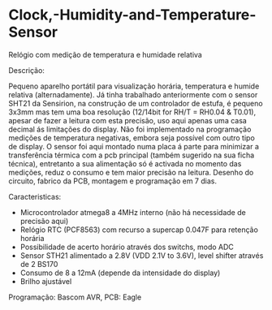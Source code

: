 # Clock,-Humidity-and-Temperature-Sensor
Relógio com medição de temperatura e humidade relativa

Descrição:

Pequeno aparelho portátil para visualização horária, temperatura e humide relativa (alternadamente).
Já tinha trabalhado anteriormente com o sensor SHT21 da Sensirion, na construção de um controlador de estufa, é pequeno 3x3mm mas tem uma boa resolução (12/14bit for RH/T = RH0.04 & T0.01), apesar de fazer a leitura com esta precisão, uso aqui apenas uma casa decimal ás limitações do display.
Não foi implementado na programação medições de temperatura negativas, embora seja possível com outro tipo de display.
O sensor foi aqui montado numa placa á parte para minimizar a transferência térmica com a pcb principal (também sugerido na sua ficha técnica), entretanto a sua alimentação só é activada no momento das medições, reduz o consumo e tem maior precisão na leitura.
Desenho do circuito, fabrico da PCB, montagem e programação em 7 dias.


Caracteristicas:
- Microcontrolador atmega8 a 4MHz interno (não há necessidade de precisão aqui)
- Relógio RTC (PCF8563) com recurso a supercap 0.047F para retenção horária
- Possibilidade de acerto horário através dos switchs, modo ADC
- Sensor STH21 alimentado a 2.8V (VDD 2.1V to 3.6V), level shifter através de 2 BS170
- Consumo de 8 a 12mA (depende da intensidade do display)
- Brilho ajustável 

Programação: Bascom AVR, PCB: Eagle

